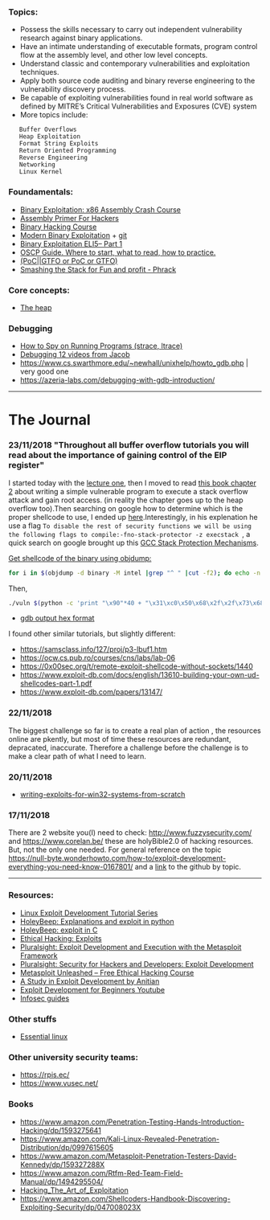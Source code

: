 ### Topics:
- Possess the skills necessary to carry out independent vulnerability research
against binary applications.
- Have an intimate understanding of executable formats, program control flow at
the assembly level, and other low level concepts.
- Understand classic and contemporary vulnerabilities and exploitation techniques.
- Apply both source code auditing and binary reverse engineering to the
vulnerability discovery process.
- Be capable of exploiting vulnerabilities found in real world software as defined by
MITRE’s Critical Vulnerabilities and Exposures (CVE) system
- More topics include:
 ```
    Buffer Overflows
    Heap Exploitation
    Format String Exploits
    Return Oriented Programming
    Reverse Engineering
    Networking
    Linux Kernel
```

### Foundamentals:
- [Binary Exploitation: x86 Assembly Crash Course](https://www.youtube.com/watch?v=75gBFiFtAb8)
- [Assembly Primer For Hackers ](https://www.youtube.com/watch?v=K0g-twyhmQ4)
- [Binary Hacking Course](http://www.liveoverflow.com/binary_hacking/)
- [Modern Binary Exploitation](http://security.cs.rpi.edu/courses/binexp-spring2015/) + [git](https://github.com/RPISEC/MBE)
- [Binary Exploitation ELI5– Part 1](https://hackernoon.com/binary-exploitation-eli5-part-1-9bc23855a3d8)
- [OSCP Guide. Where to start, what to read, how to practice.](https://blog.acheremisov.com/2018/01/oscp-guide-where-to-start-what-to-read-how-to-practice/)
- [(PoC||GTFO or PoC or GTFO)](https://www.alchemistowl.org/pocorgtfo/)
- [Smashing the Stack for Fun and  profit - Phrack](http://phrack.org/issues/49/14.html)

### Core concepts:
- [The heap](https://www.youtube.com/watch?v=HPDBOhiKaD8)

### Debugging
- [How to Spy on Running Programs (strace, ltrace)](https://www.youtube.com/watch?v=2AmP7Pse4U0)
- [Debugging 12 videos from Jacob](https://www.youtube.com/playlist?list=PL9IEJIKnBJjHGWPN_S9NS_Ky1-tC8ZrUI)
- https://www.cs.swarthmore.edu/~newhall/unixhelp/howto_gdb.php | very good one
- https://azeria-labs.com/debugging-with-gdb-introduction/

***
# The Journal
### 23/11/2018 "Throughout all buffer overflow tutorials you will read about the importance of gaining control of the EIP register"
I started today with the [lecture one](http://security.cs.rpi.edu/courses/binexp-spring2015/lectures/1/01_lecture.pdf), then I moved to read [this book chapter 2](https://repo.zenk-security.com/Techniques%20d.attaques%20%20.%20%20Failles/EN-Hacking_The_Art_of_Exploitation%201.pdf) about writing a simple vulnerable program to execute a stack overflow attack and gain root access. (in reality the chapter goes up to the heap overflow too).Then searching on google how to determine which is the proper shellcode to use, I ended up [here](https://dhavalkapil.com/blogs/Shellcode-Injection/).Interestingly, in his explenation he use a flag ```To disable the rest of security functions we will be using the following flags to compile:-fno-stack-protector -z execstack ```, a quick search on google brought up this [GCC Stack Protection Mechanisms](https://security.stackexchange.com/questions/158609/how-is-the-stack-protection-enforced-in-a-binary).

[Get shellcode of the binary using objdump:](https://www.commandlinefu.com/commands/view/12151/get-shellcode-of-the-binary-using-objdump)
```Bash
for i in $(objdump -d binary -M intel |grep "^ " |cut -f2); do echo -n "\x$i"; done;echo 
```
Then,

``` Bash
./vuln $(python -c 'print "\x90"*40 + "\x31\xc0\x50\x68\x2f\x2f\x73\x68\x68\x2f\x62\x69\x6e\x89\xe3\x50\x89\xe2\x53\x89\xe1\xb0\x0b\xcd\x80" + "A"*47 + "\x20\xce\xff\xff"')
```
- [gdb output hex format](http://www.delorie.com/gnu/docs/gdb/gdb_55.html)

I found other similar tutorials, but slightly different: 
- https://samsclass.info/127/proj/p3-lbuf1.htm
- https://ocw.cs.pub.ro/courses/cns/labs/lab-06
- https://0x00sec.org/t/remote-exploit-shellcode-without-sockets/1440
- https://www.exploit-db.com/docs/english/13610-building-your-own-ud-shellcodes-part-1.pdf
- https://www.exploit-db.com/papers/13147/

### 22/11/2018
The biggest challenge so far is to create a real plan of action , the resources online are pkently, but most of time these resources are redundant, depracated, inaccurate. Therefore a challenge before the challenge is to make a clear path of what I need to learn.


### 20/11/2018
- [writing-exploits-for-win32-systems-from-scratch](https://www.nccgroup.trust/uk/about-us/newsroom-and-events/blogs/2016/june/writing-exploits-for-win32-systems-from-scratch/)

### 17/11/2018
There are 2 website you(I) need to check: http://www.fuzzysecurity.com/ and https://www.corelan.be/ these are holyBible2.0 of hacking resources. But, not the only one needed. For general reference on the topic https://null-byte.wonderhowto.com/how-to/exploit-development-everything-you-need-know-0167801/ and a [link](https://github.com/topics/exploit-development) to the github by topic.


***

### Resources: 
- [Linux Exploit Development Tutorial Series](http://www.fuzzysecurity.com/tutorials.html) 
- [HoleyBeep: Explanations and exploit in python](https://sigint.sh/#/holeybeep)
- [HoleyBeep: exploit in C](https://gist.github.com/fkt/5f8f9560ef54e11ff7df8bec09dc8f9a)
- [Ethical Hacking: Exploits](https://www.lynda.com/Linux-tutorials/Ethical-Hacking-Exploits/512724-2.html)
- [Pluralsight: Exploit Development and Execution with the Metasploit Framework](https://www.pluralsight.com/courses/exploit-development-execution-metasploit-framework)
- [Pluralsight: Security for Hackers and Developers: Exploit Development ](https://www.pluralsight.com/courses/exploit-development-security-hackers-developers)
- [Metasploit Unleashed – Free Ethical Hacking Course](https://www.offensive-security.com/metasploit-unleashed/)
- [A Study in Exploit Development by Anitian](https://www.anitian.com/a-study-in-exploit-development-part-1-setup-and-proof-of-concept/)
- [Exploit Development for Beginners Youtube](https://www.youtube.com/watch?v=tVDuuz60KKc)
- [Infosec guides](https://bitvijays.github.io/#)

### Other stuffs
- [Essential linux](https://bitvijays.github.io/LFF-ESS-P0B-LinuxEssentials.html)

### Other university security teams:
 - https://rpis.ec/
 - https://www.vusec.net/
 
### Books
- https://www.amazon.com/Penetration-Testing-Hands-Introduction-Hacking/dp/1593275641
- https://www.amazon.com/Kali-Linux-Revealed-Penetration-Distribution/dp/0997615605
- https://www.amazon.com/Metasploit-Penetration-Testers-David-Kennedy/dp/159327288X
- https://www.amazon.com/Rtfm-Red-Team-Field-Manual/dp/1494295504/
- [Hacking_The_Art_of_Exploitation](https://repo.zenk-security.com/Techniques%20d.attaques%20%20.%20%20Failles/EN-Hacking_The_Art_of_Exploitation%201.pdf)
- https://www.amazon.com/Shellcoders-Handbook-Discovering-Exploiting-Security/dp/047008023X
